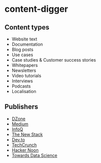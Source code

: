 # content-digger





## Content types

- Website text
- Documentation
- Blog posts
- Use cases
- Case studies & Customer success stories
- Whitepapers
- Newsletters
- Video tutorials
- Interviews
- Podcasts
- Localisation

## Publishers

- [DZone](https://dzone.com)
- [Medium](https://medium.com)
- [InfoQ](https://www.infoq.com)
- [The New Stack](https://thenewstack.io)
- [Dev.to](https://dev.to)
- [TechCrunch](https://techcrunch.com)
- [Hacker Noon](https://hackernoon.com)
- [Towards Data Science](https://towardsdatascience.com)
